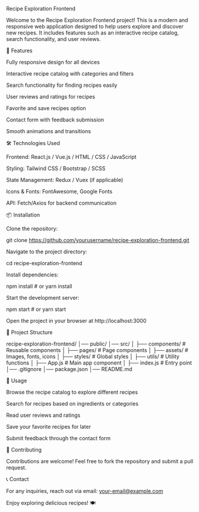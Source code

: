 Recipe Exploration Frontend

Welcome to the Recipe Exploration Frontend project! This is a modern and responsive web application designed to help users explore and discover new recipes. It includes features such as an interactive recipe catalog, search functionality, and user reviews.

🚀 Features

Fully responsive design for all devices

Interactive recipe catalog with categories and filters

Search functionality for finding recipes easily

User reviews and ratings for recipes

Favorite and save recipes option

Contact form with feedback submission

Smooth animations and transitions

🛠️ Technologies Used

Frontend: React.js / Vue.js / HTML / CSS / JavaScript

Styling: Tailwind CSS / Bootstrap / SCSS

State Management: Redux / Vuex (if applicable)

Icons & Fonts: FontAwesome, Google Fonts

API: Fetch/Axios for backend communication

📦 Installation

Clone the repository:

git clone https://github.com/yourusername/recipe-exploration-frontend.git

Navigate to the project directory:

cd recipe-exploration-frontend

Install dependencies:

npm install  # or yarn install

Start the development server:

npm start  # or yarn start

Open the project in your browser at http://localhost:3000

📁 Project Structure

recipe-exploration-frontend/
│── public/
│── src/
│   ├── components/    # Reusable components
│   ├── pages/         # Page components
│   ├── assets/        # Images, fonts, icons
│   ├── styles/        # Global styles
│   ├── utils/         # Utility functions
│   ├── App.js         # Main app component
│   ├── index.js       # Entry point
│── .gitignore
│── package.json
│── README.md

📌 Usage

Browse the recipe catalog to explore different recipes

Search for recipes based on ingredients or categories

Read user reviews and ratings

Save your favorite recipes for later

Submit feedback through the contact form

🌟 Contributing

Contributions are welcome! Feel free to fork the repository and submit a pull request.

📞 Contact

For any inquiries, reach out via email: your-email@example.com

Enjoy exploring delicious recipes! 🍽️

